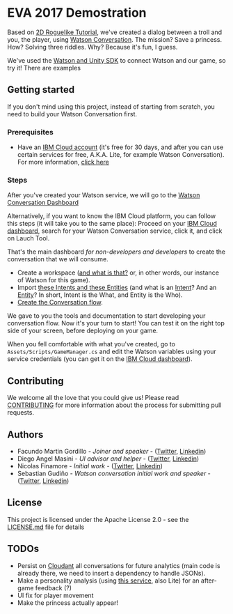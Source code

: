 # EVA 2017 Demostration

Based on [2D Roguelike Tutorial](https://unity3d.com/es/learn/tutorials/s/2d-roguelike-tutorial), we've created a dialog between a troll and you, the player, using [Watson Conversation](https://www.ibm.com/watson/services/conversation/).
The mission? Save a princess. How? Solving three riddles. Why? Because it's fun, I guess.

We've used the [Watson and Unity SDK](https://github.com/watson-developer-cloud/unity-sdk) to connect Watson and our game, so try it! There are examples

## Getting started
If you don't mind using this project, instead of starting from scratch, you need to build your Watson Conversation first.

### Prerequisites
- Have an [IBM Cloud account](https://console.bluemix.net/registration/) (it's free for 30 days, and after you can use certain services for free, A.K.A. Lite, for example Watson Conversation). For more information, [click here](https://www.ibm.com/watson/services/conversation/)

### Steps
After you've created your Watson service, we will go to the [Watson Conversation Dashboard](https://watson-conversation.ng.bluemix.net)

Alternatively, if you want to know the IBM Cloud platform, you can follow this steps (it will take you to the same place): Proceed on your [IBM Cloud dashboard](https://console.bluemix.net/dashboard/apps/), search for your Watson Conversation service, click it, and click on Lauch Tool.

That's the main dashboard *for non-developers and developers* to create the conversation that we will consume.

- Create a workspace ([and what is that?](https://console.bluemix.net/docs/services/conversation/configure-workspace.html#configuring-a-conversation-workspace) or, in other words, our instance of Watson for this game).
- Import [these Intents and these Entities](https://gist.github.com/FMGordillo/9bd63e28ec9ecffb3910ee923cee941e) (and what is an [Intent](https://console.bluemix.net/docs/services/conversation/intents.html#defining-intents)? And an [Entity](https://console.bluemix.net/docs/services/conversation/entities.html#defining-entities)? In short, Intent is the What, and Entity is the Who).
- [Create the Conversation flow](https://console.bluemix.net/docs/services/conversation/dialog-overview.html#dialog-overview).

We gave to you the tools and documentation to start developing your conversation flow. Now it's your turn to start! You can test it on the right top side of your screen, before deploying on your game.

When you fell comfortable with what you've created, go to `Assets/Scripts/GameManager.cs` and edit the Watson variables using your service credentials (you can get it on the [IBM Cloud dashboard](https://console.bluemix.net/dashboard/apps/)).

## Contributing
We welcome all the love that you could give us! Please read [CONTRIBUTING](https://github.com/FMGordillo/eva2017-ibm-demo/blob/master/CONTRIBUTING.md) for more information about the process for submitting pull requests.

## Authors
- Facundo Martin Gordillo - *Joiner and speaker* - ([Twitter](https://www.twitter.com/FMGordillo), [Linkedin](www.linkedin.com/in/fmgordillo))
- Diego Angel Masini - *UI advisor and helper* - ([Twitter](https://twitter.com/diegomasini), [Linkedin](https://www.linkedin.com/in/diegomasini/))
- Nicolas Finamore - *Initial work* - ([Twitter](https://twitter.com/Nicolasie_), [Linkedin](https://www.linkedin.com/in/nicolasie/))
- Sebastian Gudiño - *Watson conversation initial work and speaker* - ([Twitter](https://twitter.com/gudinosebastian), [Linkedin](www.linkedin.com/in/sgudino))
## License
This project is licensed under the Apache License 2.0 - see the [LICENSE.md](https://github.com/FMGordillo/eva2017-ibm-demo/blob/master/LICENSE) file for details

## TODOs
- Persist on [Cloudant](https://www.ibm.com/cloud/cloudant) all conversations for future analytics (main code is already there, we need to insert a dependency to handle JSONs).
- Make a personality analysis (using [this service](https://www.ibm.com/watson/services/personality-insights/), also Lite) for an after-game feedback (?)
- UI fix for player movement
- Make the princess actually appear!
